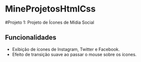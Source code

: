 # MineProjetosHtmlCss
#Projeto 1: Projeto de Ícones de Mídia Social
## Funcionalidades

- Exibição de ícones de Instagram, Twitter e Facebook.
- Efeito de transição suave ao passar o mouse sobre os ícones.
